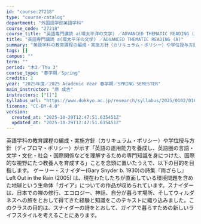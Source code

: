 ```yaml
---
id: "course:27218"
type: "course-catalog"
department: "外国語学部英語学科"
course_code: "27218"
course_title: "英語専門講読 a(環太平洋の文学) ／ADVANCED THEMATIC READING (A)"
title: "英語専門講読 a(環太平洋の文学) ／ADVANCED THEMATIC READING (A)"
summary: "英語学科の教育課程の編成・実施方針（カリキュラム・ポリシー）や学位授与方針（ディプロマ・ポリシー）が示す「英語の運用能力を養成し、英語圏の言語・文学・文化・社会・国際関係などを理解するための専門知識を身につけた、国際的な視野にたつ教養人を育…"
tags: []
campus: ""
term: ""
period: "木3／Thu 3"
course_type: "春学期／Spring"
credits: 2
year: "2025年度／2025 Academic Year 春学期／SPRING SEMESTER"
main_instructor: "原 成吉"
instructors: ["[]"]
syllabus_url: "https://www.dokkyo.ac.jp/research/syllabus/2025/0102/0102_27218_ja_JP.html"
license: "CC-BY-4.0"
version:
  created_at: "2025-10-29T12:47:51.635451Z"
  updated_at: "2025-10-29T12:47:51.635451Z"
---
```

英語学科の教育課程の編成・実施方針（カリキュラム・ポリシー）や学位授与方針（ディプロマ・ポリシー）が示す「英語の運用能力を養成し、英語圏の言語・文学・文化・社会・国際関係などを理解するための専門知識を身につけた、国際的な視野にたつ教養人を育成する」ことを念頭に置いたうえで、以下の目的を目指します。 ゲーリー・スナイダー(Gary Snyder b. 1930)の詩集『雨ざらし』Left Out in the Rain (2005) は、現在わたしたちが直面している環境問題を含めた地球という生命体「ガイア」についての作品が収められています。スナイダーは、日本での禅の修行、エコロジー、神話、自分が暮らす場所、そしてウィルダネスへの旅をとおして得てきた経験と知識をこのテキストに織り込みました。このクラスの目的は、スナイダーの詩をとおして、ガイアで暮らすための新しいライフスタイルを考えることにあります。
